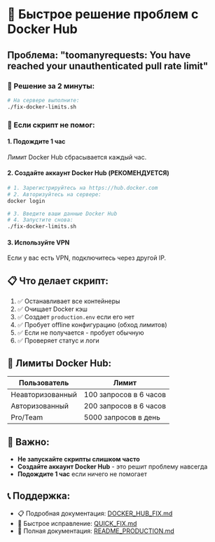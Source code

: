 # 🐳 Быстрое решение проблем с Docker Hub

## Проблема: "toomanyrequests: You have reached your unauthenticated pull rate limit"

### 🚀 Решение за 2 минуты:

```bash
# На сервере выполните:
./fix-docker-limits.sh
```

### 🔧 Если скрипт не помог:

#### 1. Подождите 1 час
Лимит Docker Hub сбрасывается каждый час.

#### 2. Создайте аккаунт Docker Hub (РЕКОМЕНДУЕТСЯ)
```bash
# 1. Зарегистрируйтесь на https://hub.docker.com
# 2. Авторизуйтесь на сервере:
docker login

# 3. Введите ваши данные Docker Hub
# 4. Запустите снова:
./fix-docker-limits.sh
```

#### 3. Используйте VPN
Если у вас есть VPN, подключитесь через другой IP.

## 📋 Что делает скрипт:

1. ✅ Останавливает все контейнеры
2. ✅ Очищает Docker кэш
3. ✅ Создает `production.env` если его нет
4. ✅ Пробует offline конфигурацию (обход лимитов)
5. ✅ Если не получается - пробует обычную
6. ✅ Проверяет статус и логи

## 🎯 Лимиты Docker Hub:

| Пользователь | Лимит |
|--------------|-------|
| Неавторизованный | 100 запросов в 6 часов |
| Авторизованный | 200 запросов в 6 часов |
| Pro/Team | 5000 запросов в день |

## 🚨 Важно:

- **Не запускайте скрипты слишком часто**
- **Создайте аккаунт Docker Hub** - это решит проблему навсегда
- **Подождите 1 час** если ничего не помогает

## 📞 Поддержка:

- 📋 Подробная документация: [DOCKER_HUB_FIX.md](DOCKER_HUB_FIX.md)
- 🔧 Быстрое исправление: [QUICK_FIX.md](QUICK_FIX.md)
- 📖 Полная документация: [README_PRODUCTION.md](README_PRODUCTION.md)
